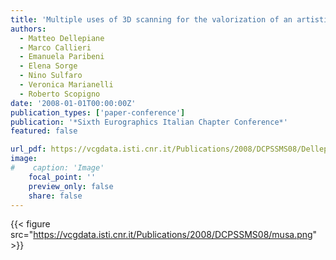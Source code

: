 ```yaml
---
title: 'Multiple uses of 3D scanning for the valorization of an artistic site: the case of Luni'
authors:
  - Matteo Dellepiane
  - Marco Callieri
  - Emanuela Paribeni
  - Elena Sorge
  - Nino Sulfaro
  - Veronica Marianelli
  - Roberto Scopigno
date: '2008-01-01T00:00:00Z'
publication_types: ['paper-conference']
publication: '*Sixth Eurographics Italian Chapter Conference*'
featured: false

url_pdf: https://vcgdata.isti.cnr.it/Publications/2008/DCPSSMS08/Dellepiane_etal_Luni08.pdf
image:
#    caption: 'Image'
    focal_point: ''
    preview_only: false
    share: false
---
```

{{< figure src="https://vcgdata.isti.cnr.it/Publications/2008/DCPSSMS08/musa.png" >}}
